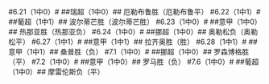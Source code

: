 #6.21（1中0）#
##瑞超（1中0）##
厄勒布鲁胜（厄勒布鲁平）
#6.22（1中1）#
##葡超（1中1）##
波尔蒂芒胜（波尔蒂芒胜）
#6.23（1中0）#
##意甲（1中0）##
热那亚胜（热那亚负）
#6.24（1中0）#
##挪超（1中0）##
奥勒松负（奥勒松平）
#6.27（1中1）#
##意甲（1中1）##
拉齐奥胜（胜）
#6.28（1中1）#
##意甲（1中1）##
桑普胜（负）
#7.1（1中0）#
##挪超（1中0）##
罗森博格胜（平）
#7.2（1中0）#
##意甲（1中0）##
罗马胜（负）
#7.6（1中0）#
##葡超（1中0）##
摩雷伦斯负（平）